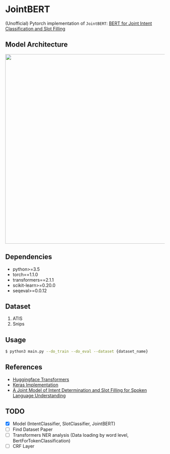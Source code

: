 # JointBERT

(Unofficial) Pytorch implementation of `JointBERT`: [BERT for Joint Intent Classification and Slot Filling](https://arxiv.org/abs/1902.10909)

## Model Architecture

<p float="left" align="center">
    <img width="600" src="https://user-images.githubusercontent.com/28896432/68875755-b2f92900-0746-11ea-8819-401d60e4185f.png" />  
</p>

## Dependencies

- python>=3.5
- torch==1.1.0
- transformers==2.1.1
- scikit-learn>=0.20.0
- seqeval>=0.0.12

## Dataset

1. ATIS
2. Snips

## Usage

```bash
$ python3 main.py --do_train --do_eval --dataset {dataset_name}
```

## References

- [Huggingface Transformers](https://github.com/huggingface/transformers)
- [Keras Implementation](https://github.com/lytum/joint-intent-classification-and-slot-filling-based-on-BERT)
- [A Joint Model of Intent Determination and Slot Filling for Spoken Language Understanding](https://www.ijcai.org/Proceedings/16/Papers/425.pdf)

## TODO

- [x] Model (IntentClassifier, SlotClassifier, JointBERT)
- [ ] Find Dataset Paper
- [ ] Transformers NER analysis (Data loading by word level, BertForTokenClassification)
- [ ] CRF Layer
